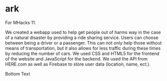 # ark
For MHacks 11.

We created a webapp used to help get people out of harms way in the case of a natural disaster by providing a ride sharing service. 
Users can choose between being a driver or a passenger.
This can not only help those without means of transportation, but it also allows for less traffic during these times by reducing the number of cars.
We used CSS and HTML5 for the frontend of the website and JavaScript for the backend. 
We used the API from HERE.com as well as Firebase to store user data (location, name, ect.).

Bottom Text
